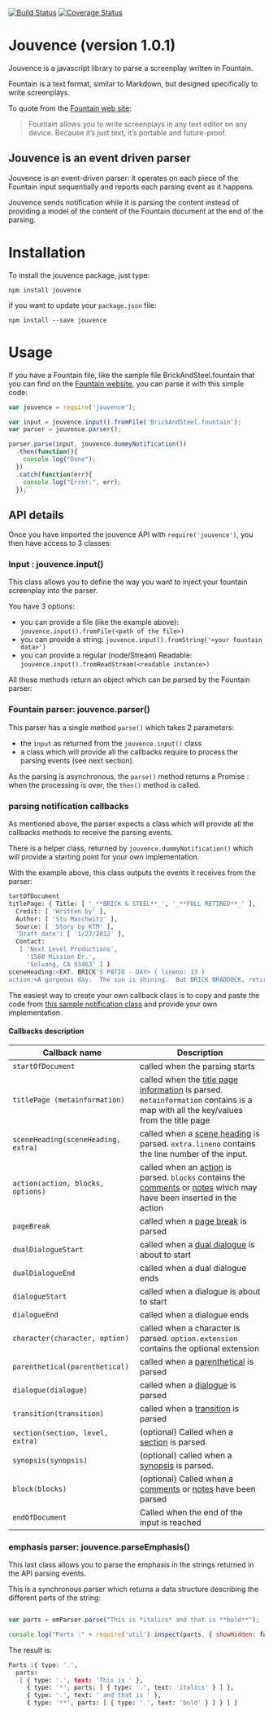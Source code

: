 [![Build Status](https://travis-ci.org/TypingFrog/jouvence.svg?branch=master)](https://travis-ci.org/TypingFrog/jouvence)
[![Coverage Status](https://coveralls.io/repos/TypingFrog/jouvence/badge.svg?branch=master)](https://coveralls.io/r/TypingFrog/jouvence?branch=master)

# Jouvence (version 1.0.1)

Jouvence is a javascript library to parse a screenplay written in Fountain.

Fountain is a text format, similar to Markdown, but designed specifically to write screenplays.

To quote from the [Fountain web site](http://fountain.io/):

> Fountain allows you to write screenplays in any text editor on any device. Because it’s just text, it’s portable and future-proof.

## Jouvence is an event driven parser

Jouvence is an event-driven parser: it operates on each piece of the Fountain input sequentially and reports each parsing event as it happens.

Jouvence sends notification while it is parsing the content instead of providing a model of the content of the Fountain document at the end of the parsing.

# Installation

To install the jouvence package, just type:

```shell
npm install jouvence
```
if you want to update your `package.json` file:

```shell
npm install --save jouvence
```

# Usage

If you have a Fountain file, like the sample file BrickAndSteel.fountain that you can find on the [Fountain website](http://fountain.io/), you can parse it with this simple code:

```javascript
var jouvence = require('jouvence');

var input = jouvence.input().fromFile('BrickAndSteel.fountain');
var parser = jouvence.parser();

parser.parse(input, jouvence.dummyNotification())
  .then(function(){
    console.log("Done");
  })
  .catch(function(err){
    console.log("Error:", err);
  });
```

## API details

Once you have imported the jouvence API with `require('jouvence')`, you then have access to 3 classes:

### Input : jouvence.input()

This class allows you to define the way you want to inject your fountain screenplay into the parser.

You have 3 options:

* you can provide a file (like the example above): `jouvence.input().fromFile(<path of the file>)`
* you can provide a string: `jouvence.input().fromString('<your fountain data>')`
* you can provide a regular (node/Stream) Readable: `jouvence.input().fromReadStream(<readable instance>)`

All those methods return an object which can be parsed by the Fountain parser:

### Fountain parser: jouvence.parser()

This parser has a single method `parse()` which takes 2 parameters:

* the `input` as returned from the `jouvence.input()` class
* a class which will provide all the callbacks require to process the parsing events (see next section).

As the parsing is asynchronous, the `parse()` method returns a Promise : when the processing is over, the `then()` method is called.

### parsing notification callbacks

As mentioned above, the parser expects a class which will provide all the callbacks methods to receive the parsing events.

There is a helper class, returned by `jouvence.dummyNotification()` which will provide a starting point for your own implementation.

With the example above, this class outputs the events it receives from the parser:

```bash
tartOfDocument
titlePage: { Title: [ '_**BRICK & STEEL**_', '_**FULL RETIRED**_' ],
  Credit: [ 'Written by' ],
  Author: [ 'Stu Maschwitz' ],
  Source: [ 'Story by KTM' ],
  'Draft date': [ '1/27/2012' ],
  Contact:
   [ 'Next Level Productions',
     '1588 Mission Dr.',
     'Solvang, CA 93463' ] }
sceneHeading:<EXT. BRICK'S PATIO - DAY> { lineno: 13 }
action:<A gorgeous day.  The sun is shining.  But BRICK BRADDOCK, retired police detective, is sitting quietly, contemplating -- something.> options: undefined
```

The easiest way to create your own callback class is to copy and paste the code from [this sample notification class](lib/jouvence/jouvence_notification.js) and provide your own implementation.


#### Callbacks description

Callback name | Description
------------- | -------------
`startOfDocument`  | called when the parsing starts
`titlePage (metainformation)`  | called when the [title page information](http://fountain.io/syntax#section-titlepage) is parsed. `metainformation` contains is a map with all the key/values from the title page
`sceneHeading(sceneHeading, extra)` | called when a [scene heading](http://fountain.io/syntax#section-slug) is parsed. `extra.lineno` contains the line number of the input.
`action(action, blocks, options)` | called when an [action](http://fountain.io/syntax#section-action) is parsed. `blocks` contains the [comments](http://fountain.io/syntax#section-bone) or [notes](http://fountain.io/syntax#section-notes) which may have been inserted in the action
`pageBreak` | called when a [page break](http://fountain.io/syntax#section-pagebreaks) is parsed
`dualDialogueStart` | called when a [dual dialogue](http://fountain.io/syntax#section-dual) is about to start
`dualDialogueEnd` | called when a dual dialogue ends
`dialogueStart`  | called when a  dialogue is about to start
`dialogueEnd` | called when a  dialogue ends
`character(character, option)` | called when a character is parsed. `option.extension` contains the optional extension
`parenthetical(parenthetical)` | called when a [parenthetical](http://fountain.io/syntax#section-paren) is parsed
`dialogue(dialogue)` | called when a [dialogue](http://fountain.io/syntax#section-dialogue) is parsed
`transition(transition)` | called when a [transition](http://fountain.io/syntax#section-trans) is parsed
`section(section, level, extra)` | (optional) Called when a [section](http://fountain.io/syntax#section-sections) is parsed.
`synopsis(synopsis)` | (optional) called when a [synopsis](http://fountain.io/syntax#section-sections) is parsed.
`block(blocks)` | (optional) Called when a [comments](http://fountain.io/syntax#section-bone) or [notes](http://fountain.io/syntax#section-notes) have been parsed
`endOfDocument` | Called when the end of the input is reached

### emphasis parser: jouvence.parseEmphasis()

This last class allows you to parse the emphasis in the strings returned in the API parsing events.

This is a synchronous parser which returns a data structure describing the different parts of the string:

```javascript

var parts = emParser.parse("This is *italics* and that is **bold**");

console.log("Parts :" + require('util').inspect(parts, { showHidden: false, depth: null }));
```

The result is:

```bash
Parts :{ type: '.',
  parts:
   [ { type: '.', text: 'This is ' },
     { type: '*', parts: [ { type: '.', text: 'italics' } ] },
     { type: '.', text: ' and that is ' },
     { type: '**', parts: [ { type: '.', text: 'bold' } ] } ] }
```
 
